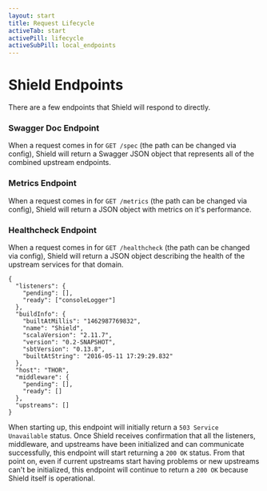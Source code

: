 ```yaml
---
layout: start
title: Request Lifecycle
activeTab: start
activePill: lifecycle
activeSubPill: local_endpoints
---
```

# Shield Endpoints

There are a few endpoints that Shield will respond to directly.

### Swagger Doc Endpoint

When a request comes in for `GET /spec` (the path can be changed via config), Shield will return a Swagger JSON object
that represents all of the combined upstream endpoints.

### Metrics Endpoint

When a request comes in for `GET /metrics` (the path can be changed via config), Shield will return a JSON object with
metrics on it's performance.

### Healthcheck Endpoint

When a request comes in for `GET /healthcheck` (the path can be changed via config), Shield will return a JSON object
describing the health of the upstream services for that domain.

    {
      "listeners": {
        "pending": [],
        "ready": ["consoleLogger"]
      },
      "buildInfo": {
        "builtAtMillis": "1462987769832",
        "name": "Shield",
        "scalaVersion": "2.11.7",
        "version": "0.2-SNAPSHOT",
        "sbtVersion": "0.13.8",
        "builtAtString": "2016-05-11 17:29:29.832"
      },
      "host": "THOR",
      "middleware": {
        "pending": [],
        "ready": []
      },
      "upstreams": []
    }

When starting up, this endpoint will initially return a `503 Service Unavailable` status.  Once Shield receives confirmation
that all the listeners, middleware, and upstreams have been initialized and can communicate successfully, this endpoint
will start returning a `200 OK` status.  From that point on, even if current upstreams start having problems or new
upstreams can't be initialized, this endpoint will continue to return a `200 OK` because Shield itself is operational.
